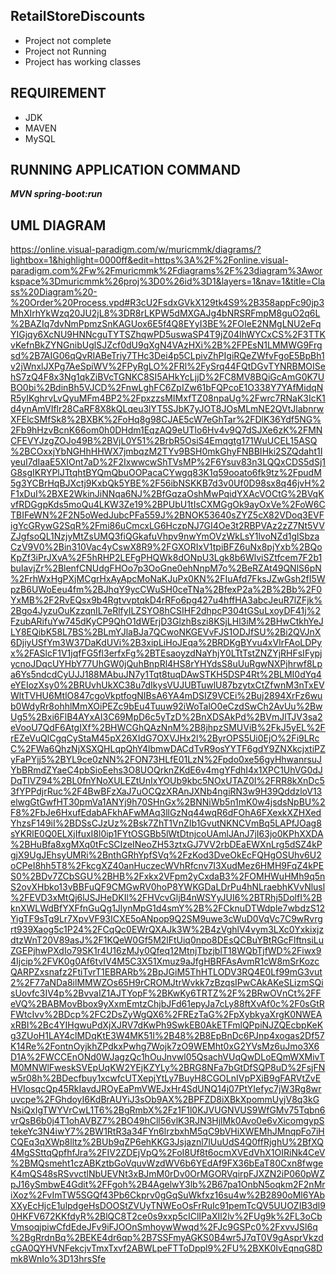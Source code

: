 ## RetailStoreDiscounts
- Project not complete
- Project not Running
- Project has working classes

## REQUIREMENT
- JDK 
- MAVEN
- MySQL

## RUNNING APPLICATION COMMAND
***MVN spring-boot:run*** 

## UML DIAGRAM
https://online.visual-paradigm.com/w/muricmmk/diagrams/?lightbox=1&highlight=0000ff&edit=https%3A%2F%2Fonline.visual-paradigm.com%2Fw%2Fmuricmmk%2Fdiagrams%2F%23diagram%3Aworkspace%3Dmuricmmk%26proj%3D0%26id%3D1&layers=1&nav=1&title=Class%20Diagram%20-%20Order%20Process.vpd#R3cU2FsdxGVkX129tk4S9%2B358appFc90jp3MhXIrhYkWzq20JU2jL8%3DR8rLKPW5dMXGAJg4bNRSRFmpM8guO2q6L%2BAZIq7dvNmPpmzSnKAGUox6E5f4Q8EYyI3BE%2FOIeE2NMgLNU2eFqYIGjqy6XcNU9HNNcguTYTSZhqwPD5uswaSP4T9jZ04IhWYCxCS%2F3TTKvKefnBkZYNGnibUglSJZcf0dU9qXgN4VAzHXi%2B%2FPEsN1LMMWG9Frgsd%2B7AIG06qQvRIABeTriy7THc3Dei4p5CLpivZhPIgiRQeZWfvFgoE5BpBh1v2jWnxlJXPg7AeSpiWV%2FPyRgLO%2FRl%2FySrq44FQtDGvTYNRBMOISehS7zQ4F8x3Ng1qkZiBVcTGNKC8SI5AHkYcLjjD%2FC8MV8BQiGcAmG0K7UBO0bi%2BdinBh5VJCD%2FnwLghFC6ZpIZw61bFQPcoE1O338Y7YAfMidqNR5yIKghrvLvQyuMFm4BP2%2FpxzzsMIMxfTZ08npaUg%2Fwrc7RNaK3IcK1d4ynAmVIflr28CaRF8X8kQLqeu3lYT5SJbK7yJOT8JOsMLmNE2QVtJlabnrwXFElcSMfSk8%2BXBK%2FoHq8g98CJAE5cW7eGhTar%2FDlK36Ydf5NG%2Fb9hHzvBcnK66om0h0DHdm1EqzAQ9eUTlo6Hv4v9Q7dSJXe6zK%2FMNCFEVYJzgZOJo49B%2BVjL0Y51%2BrbR5OsiS4Emqgtg171WuUCEL15ASQ%2BCOxxjYbNGHhHHWX7jmbqzM2TYv9BSH0mkGhyFNBBIHki2SZQdaht1IyeuI7dIaaE5XIOnt7aD%2F2IxwwcwShTVsMP%2F6Ysuv83n3LQQxCDS5dSj1G8sgIKRYPlJTtqhtBYQmQbuOOPacaCYwgq83K1q59ooato6fk9tz%2FpudM5g3YCBrHqBJXctj9KxbQk5YBE%2F56ibNSKKB7d3v0Uf0D98sx8q46jvH%2F1xDuI%2BXE2WkinJiNNqa6NJ%2BfGqzaOshMwPqidYXAcVOCtG%2BVqKvfRDGgpKds5moQu4LKW3Ze19%2BPUbU1tIsCXMGgOk9ayOxVe%2FoW6CTBIFeWN%2F2N5oWedJubcPFa559J%2BNOK53640sZYZ5cX82VDoq3EVFigYcGRywG2SqR%2Fmi86uCmcxLG6HczpNJ7GI4Oe3t2RBPVAz2zZ7Nt5VVZJgfsoQL1NzjyMtZsUMQ3fiQGkafuVhpv9nwYmOVzWkLsY1lvoNZd1glSbzaCzV9V0%2Bin310Vac4yCswX8R9%2FGXORIxV1tpiBFZ6uNx8pjYxb%2BQoKpZf3iPrJXvA%2F5hRHP2LEFgPHQWk8dONpU3Lgk8b6WlviSZtfcem7F2b1buIavjZr%2BlenfCNUdgFHOo7p3OoGne0ehNnpM7o%2BeRZAt49QNlS6pN%2FrhWxHgPXjMCgrHxAyApcMoNaKJuPx0KN%2FIuAfd7FksJZwGsh2fI5WpzB6UWoEeu4fm%2BJhqY9ycCWuSH0ceTNa%2BfexP2a%2B%2Bb%2F0YxMB%2F2RvEQsx9b4RgtvvptqkD4rRFo6pg427u4hffHA3abcJeuR7lZFjk%2Bgo4JyzuOuKzzqnIL7eRlfyILZSYO8hCSIHF2dhpcP304tGSuLxoyDF41j%2FzubARifuYw745dKyCP9QhO1dWErjD3GlzhBszi8KSjLHl3iM%2BHwCtkhYeJLY8EQibK58L7BS%2BLmYJlaBJa7QCwoNKGEVvFJS1ODJfSU%2Bi2QVJnX6DjiyUSfYm3W37DaKdUVi%2B3xipLiHoJEqa%2BRDKgBYvu4xVIrFAoLDPyx%2FASlcF1V1jqfFG5fl3erfxFg%2BTEsaoyzdNaYhjY0LTtTstZNZYjRHFsIFypjycnoJDqcUYHbY77UhGW0jQuhBnpRl4HS8rYHYdsS8uUuRgwNXPjhrwf8Lpa6Ys5ndcdCyUJJ188MAbuJN7y1Tqt8tuqDAwSTKH5DSP4Rt%2BLMI0dYq4eYEIozXsy0%2BRUvhUkXC38u7dIkysVUJUBTuwlU87bzytxCtZfwnM3nTxEVWltTVHU6MtlO847cgoVkptfogNIBsA6YA4mDSIZ9VCEi%2Buj2894XrFz6wub0WdyRr8ohhlMmXOiPEZc9bEu4Tuuw92iWoTalO0eCzdSwCh2AvUu%2BwUg5%2Bxi6FlB4AYxAI3C69MpD6c5yTzD%2BnXDSAkPd%2BVmJlTJV3sa2eVooU7QdF6AtgIXf%2BHWCGhQAzNnM%2B8jhpzSMUViB%2FkJ5yEL%2FrEZeVuQlCgqCyStaM45pX26XIdG7OXVJHx2l%2ByrOPS5Ui0EjO%2Fi9LRcC%2FWa6QhzNjXSXQHLqpQhY4lbmwDACdTvR9osYYTF6gdY9ZNXkcjxtiPZyFaPYjj5%2BYL9ce0zNN%2FON73HLfE01LzN%2Fpdo0xe56gyHhwanrsuJYbBRmdZYaeC4pbSioEehs3O8UOQrknZKdE6v4mgYFdhI4x1XPC1UhVG0dJDqTIVZ94%2BL0fnYNoXULEZtUnIxYOUb9kbc5NOxUTAZ0I%2FRR8kXnDc53fYPPdjrRuc%2F4BwBFzXaJ7uOCQzXRAnJXNb4ngiRN3w9H39QddzloV13elwgGtGwfHT30pmVa1ANYj9h70SHnGx%2BNNiWb5n1mK0w4jsdsNpBU%2F8%2FbJe6HxufEdabAFkhAFwMAq3llGzNq44wqR6dFOhA6FXexkXZHXedYhzsF149iI%2BDSsCJzUz%2Bsk7ZhT1VnZIb1GvutNKNCVmBq5LAPfJOag8sYKRlE0Q0ELXjIfuxI8l0ip1FYtOSGBb5lWtDtnjcoUAmlJAnJ7jI63jo0KPhXXDA%2BHuBfa8xgMXq0tFcSCIzeINeoZH53ztxGJ7VV2rbDEaEWXnLrg5dSZ4kPgjX9UgJEhsyUMRi%2BnthGRhYpfSVq%2FzKod3DveOkEcFQHgOSUhv6U2oCPeI8hh5T8%2FkcgXZ40anHuczecWVhRfcnv7I3XudMez6HMH9FqZ4kPES0%2BDv7ZCbSGU%2BHB%2Fxkx2VFpm2yCxdaB3%2FOMHWuHMh9q5nS2ovXHbko13vBBFuQF9CMGwRV0hoP8YWKGDaLDrPu4hNLraebhKVvNlusl%2FEVD3xMtQj6lJSJHeDKIl%2FHVcvGljB4nWSYyJUI6%2BTRhj5DolfI%2BknXWLWdBfYXFfnGuQg1JlynMpG1d4smY%2B%2FCknuDTWdple7wbdzS12YigTF9sTg9Lr7XpvVF93ICXE5oANpop9Q2SM9uwe3cWuD0VqVc7C9wRvrgrt939Xaog5c1P24%2FCqQc0EWrQXAJk3W%2B4zVghlV4vym3LXc0YxkixjzdtzWnT20V89asJ%2F1KQeW0Gf5M2lFtUiq0npo8DEsQCBuYBtRGcFlftnsiLuZGEPjhwPXdIo79SK1r4U16zMJy0Qfeq12MtnjTbzjblT18WQbTjfWD%2Fiwx94Ijcip%2FVK0g0Af6tvIV4M5C3X51Xmuz9aJfgHBRFAsAvmR1cW8mSrKozcQARPZxsnafz2FtiTvrT1EBRARb%2BpJGiM5ThHTLODV3RQ4E0Lf99mG3vut2%2F77aNDa8ilMMWZOs65H9rCROMJtrWvkk7zBzqsIPwCAkAKeSLizmSQisUovfc3IV4p%2BvvaIZ1AJTYopF%2BKwKy6TRTZ%2F%2BRwOVnCt%2FFeVQ%2BABMovBbox9yXxmEmtzChjbJFd61epyJa7cLy88ftXvAf0c%2F0sGtRFWtcIvv%2BDcp%2FC2DsZyWgQX6%2FREzTaG%2FpXybkyaXrgK0NWEAxRBI%2Bc4YIHgwuPdXjXJRV7dKwPh9SwkEB0AkETFmlQPpiNJZQEcbpKeKg3ZUoH1LAY4clMDqKtE3W4MK51I%2B48%2B8EpBnDc6PJnp4xogas2Df57K14Re%2FontnOyjkhZPdkxPwhg7Wojk7zO9WEMht0xG2YVsMz6uJmo3X6D1A%2FWCCEnONd0WJagzQc1hOuJnvwl05QsachVUqQwDLoEQmWXMivTM0MNWlFweskSVEpUqKW2YEjKZYLy%2BRG8NFa7bGtDfSQP8uD%2FsjFNw5r08h%2BDecfbuy1xcwfcUTXepjYtLy7BuyH8CGOLnIVpPXiB9gFARVtZvEHVIosqcQp45RkIavdJROyEaPmVWEJxHr4SdUNQ14j07PtYIefyc7jW3Rg8wruvcpe%2FGhdoyI6KdBrAUYiJ3sOb9AX%2BPFZD8iXBkXpommUyjV8q3kGNsiQxIgTWYVrCwL1T6%2BgRmbX%2Fz1F1l0KJVUGNVUS9WfGMv75Tqbn6vrQsB6b0j4T1ohAVBZ7%2BO49hCll56vlK3RJN3HjlMk0Avo0e6vXicomgypStekeYc3N4iwY7%2BW1RtR3a34FYn6lrzbxhM5qC9bVHiXWEMhJMnqpFo7iHCQEq3qXWp8lltz%2BUb9qZP6ehKKG3Jsjaznl7lUuUdS4Q0ffRjghU%2BfXQ4MgSSttqQpfhfJra%2FIV2ZDEjVpQ%2FoI8Uf8t6ocmXVEdVhX1OIRiNk4CeV%2BMQsmeht1czABKztbGoVquvWzdWV6b6YEdAf9FX36bEaT80Cxn8fwgeK4mQS48sRSvvctlNbUEVNt3xBJmM0rDv0OrMGORVqirpFJXZN2iP060pWZpJ16ySmbwE4Gdit%2FFgoh%2B4AgelwY3lb%2B67pa1OnbN5oqkm2F2nMriXoz%2FvImTW5SGQf43Pb6Ckprv0gGqSuWkfxz16su4w%2B2890oMl6YAbXXyEcHjcE1ulpdgeHsDOOStZVUyTNWEoOsFrRuIc91pemTcQV5UUOZIB3dl90HKFV672KKfdyR%2BlQC8T2ce0s9xxp5cIClIPaXIl2lv%2FUg9k%2FL3oCbVmsoqjpiwCfdEdeJFv9iFJOOnSmhoywWwqd%2FJc9GSPc0%2FxvvJSl6q%2BgRrdnBq%2BEKE4dr6qp%2B7SSFmyAGKS0B4wr5J7qT0V9gAsprVkzdcGA0QYHVNFekcjvTmxTxvf2ABWLpeFTToDppl9%2FU%2BXK0IvEqnqG8Dmk8WnIo%3D13hrsSfe



